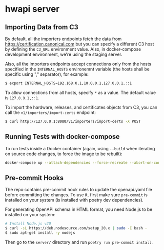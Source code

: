 # hwapi server


## Importing Data from C3

By default, all the importers endpoints fetch the data from https://certification.canonical.com but you can specify a different C3 host by defining the `C3_URL` environment value. Also, in docker-compose development environment, we're using the staging server.

Also, all the importers endpoints accept connections only from the hosts specified in the `INTERNAL_HOSTS` environemnt variable (the hosts shall be specific using "," separator), for example:

```bash
$ export INTERNAL_HOSTS=192.168.0.1,10.0.0.1,127.0.0.1,::1
```

To allow connections from all hosts, specify `*` as a value. The default value is `127.0.0.1,::1`.

To import the hardware, releases, and certificates objects from C3, you can call the `v1/importers/import-certs` endpoint:

```bash
$ curl http://127.0.0.1:8080/v1/importers/import-certs -X POST
```

## Running Tests with docker-compose

To run tests inside a Docker container (again, using `--build` when iterating on source code changes, to force the image to be rebuilt):

```bash
docker-compose up --attach-dependencies --force-recreate --abort-on-container-exit --build hwapi-test
```


## Pre-commit Hooks

The repo contains pre-commit hook rules to update the openapi.yaml file before committing the changes. To use it, first make sure `pre-commit` is installed on your system (is installed with poetry dev dependencies).

For generating OpenAPI schema in HTML format, you need Node.js to be installed on your system:

```bash
# Install Node.js v20
$ curl -sL https://deb.nodesource.com/setup_20.x | sudo -E bash -
$ sudo apt-get install -y nodejs
```

Then go to the `server/` directory and run `poetry run pre-commit install`.

